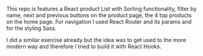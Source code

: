 This repo is features a React product List with Sorting functionality, filter by name, next and previous buttons on the product page, the 4 top products on the home page.
For navigation I used React Router and its params and for the styling Sass.

I did a similar exercise already but the idea was to get used to the more modern way and therefore I tried to build it with React Hooks.
